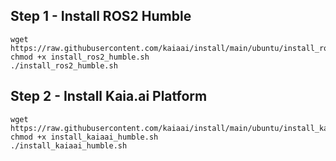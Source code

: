 ## Step 1 - Install ROS2 Humble
```
wget https://raw.githubusercontent.com/kaiaai/install/main/ubuntu/install_ros2_humble.sh
chmod +x install_ros2_humble.sh
./install_ros2_humble.sh
```

## Step 2 - Install Kaia.ai Platform
```
wget https://raw.githubusercontent.com/kaiaai/install/main/ubuntu/install_kaiaai_humble.sh
chmod +x install_kaiaai_humble.sh
./install_kaiaai_humble.sh
```
